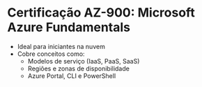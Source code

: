 # Certificação AZ-900: Microsoft Azure Fundamentals

- Ideal para iniciantes na nuvem
- Cobre conceitos como:
  - Modelos de serviço (IaaS, PaaS, SaaS)
  - Regiões e zonas de disponibilidade
  - Azure Portal, CLI e PowerShell